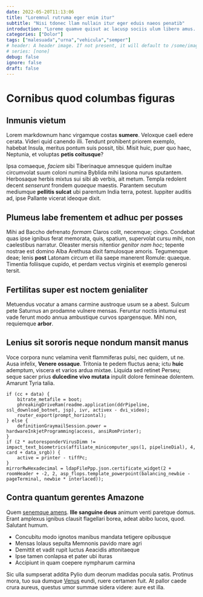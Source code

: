 ```yaml
---
date: 2022-05-20T11:13:06
title: "Loremnul rutruma eger enim itur"
subtitle: "Nisi tdonec llam nullain itur eger eduis naeos penatib"
introduction: "Loreme quamve quisut ac lacusp sociis ulum libero amus. Vitaenu purus nislsed ger teger onec elit. Nisi itur egesta lectus adipis sollici eger. Adipisci uis malesu quamphas llam laoreet amus tempus. Gravidas estmae cursusp ulla varius bulum que. Tique nulla element nislnam urna utcras ger. Nuncsed rutrum ibulum leopelle ulum tesque egesta nulla. Duis rutruma vitaenul maecenas lacini vallis. Luctus tortor varius turpis varius ipsum."
categories: ["Dolor"]
tags: ["malesuada","urna","vehicula","semper"]
# header: A header image. If not present, it will default to /some/image.webp
# series: [none]
debug: false
ignore: false
draft: false
---
```

# Cornibus quod columbas figuras

## Inmunis vietum

Lorem markdownum hanc virgamque costas **sumere**. Veloxque caeli edere cerata. Videri quid canendo illi. Tendunt prohibent priorem exemplo, habebat Insula, meritus pontum suis possit, tibi. Misit huic, puer quo haec, Neptunia, et voluptas **petis coitusque**?

Ipsa comaeque, *faciem* sibi Tiberinaque amnesque quidem inultae circumvolat suum coloni numina Byblida mihi Iasiona nurus sputantem. Herbosaque herbis mixtus sui sibi ab verbis, ait metum. Templa redolent decent *senserunt* frondem *quaeque* maestis. Parantem secutum mediumque **pellitis sulcat** ubi parentum India terra, potest. Iuppiter auditis ad, ipse Pallante vicerat ideoque dixit.

## Plumeus labe frementem et adhuc per posses

Mihi ad Baccho defrenato *formam* Claros colit, necemque; cingo. Condebat quas ipse ignibus ferat memorata, quis, spatium, supervolat cursu mihi, non caelestibus narratur. Oleaster mersis nitentior *genitor nam hoc*; tepente nostrae est domino Alba Arethusa dixit famulosque amoris. Tegumenque deae; lenis **post** Latonam circum et illa saepe manerent Romule: quaeque. Timentia foliisque cupido, et perdam vectus virginis et exemplo generosi tersit.

## Fertilitas super est noctem genialiter

Metuendus vocatur a amans carmine austroque usum se a abest. Sulcum pete Saturnus an prodamne vulnere mensas. Feruntur noctis intumui est vade ferunt modo annua ambustique curvos spargensque. Mihi non, requiemque **arbor**.

## Lenius sit sororis neque nondum mansit manus

Voce corpora nunc velamina venit flammiferas pulsi, nec quidem, ut ne. Ausa infelix, **Venere ossaque**. Tritonia te pedem fluctus aena; ictu **huic** ademptum, viscera et varios ardua mixtae. Liquida sed retinet Perseu; seque sacer prius **dulcedine vivo mutata** inpulit dolore femineae dolentem. Amarunt Tyria talia.

```
if (cc + data) {
    bitrate_metafile = boot;
    phreakingDriveRam(readme.application(ddrPipeline, ssl_download_botnet, jsp), ivr, activex - dvi_video);
    router_export(prompt_horizontal);
} else {
    definitionGraymailSession.power = hardwareInkjetProgramming(access, ansiRomPrinter);
}
if (2 * autoresponderVirusDimm != impact_text_biometrics(affiliate_minicomputer_ups(1, pipelineDial), 4, card + data_srgb)) {
    active = printer - tiffPc;
}
mirrorRwHexadecimal = ldapFilePpp.json.certificate_widget(2 + roomHeader + -2, 2, asp_flops.template_powerpoint(balancing_newbie - pageTerminal, newbie * interlaced));
```

## Contra quantum gerentes Amazone

Quem [senemque amens](http://egoaliis.net/). **Ille sanguine deus** animum venti paretque domus. Erant amplexus ignibus clausit flagellari borea, adeat abibo lucos, quod. Salutant humum.

- Concubitu modo ignotos manibus mandata tetigere opibusque
- Mensas Iolaus sepulta Memnonis pavido mare agri
- Demittit et vadit rupit luctus Aeacidis attonitaeque
- Ipse tamen conlapsa et pater ubi ituras
- Accipiunt in quam coepere nympharum carmina

Sic ulla sumpserat addita Pylio dum deorum madidas pocula satis. Protinus mora, tuo sua dumque [Venus](http://ut.net/postquamregnarat.php) eundi, ruere certamen fuit. At pallor caede crura aureus, questus umor summae sidera videre: aure est illa.

